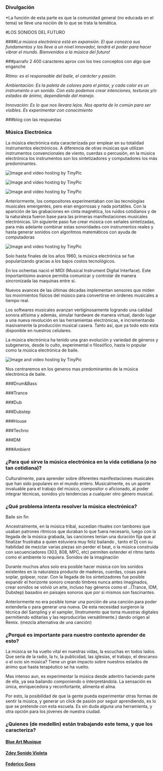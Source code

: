 ### Divulgación

*La función de esta parte es que la comunidad general (no educada en el tema)
se lleve una noción de lo que se trata la temática.



#LOS SONIDOS DEL FUTURO

####*La música electrónica está en expansión. El que conozca sus fundamentos y los lleve a un nivel innovador, tendrá el poder para hacer vibrar el mundo. Bienvenidos a la música del futuro!*







###parrafo 2 
400 caracteres aprox con los tres conceptos con algo que enganche

*Ritmo: es el responsable del baile, el carácter y pasión.*

*Ambientación: Es la paleta de colores para el pintor, y cada color es un instrumento o un sonido. Con esto podemos  crear intenciones,  texturas y/o estados de ánimo,  dependiendo del manejo.*

*Innovación: Es lo que nos llevara lejos. Nos aparta de lo común para ser visibles. Es experimentar con conocimiento*





###blog con las respuestas



















### Música Electrónica
 
La música electrónica esta caracterizada por emplear en su totalidad instrumentos electrónicos. A diferencia de otras músicas que utilizan instrumentos convencionales de viento, cuerdas o percusión,
en la música electrónica los instrumentos son los sintetizadores y computadores los más predominantes.

<img src="http://i58.tinypic.com/14njr0p.jpg" border="0" alt="Image and video hosting by TinyPic"></a>

<img src="http://i57.tinypic.com/657vcx.jpg" border="0" alt="Image and video hosting by TinyPic"></a>

<img src="http://i57.tinypic.com/2ihqrgh.jpg" border="0" alt="Image and video hosting by TinyPic"></a>

Anteriormente, los compositores experimentaban con las tecnologías musicales  emergentes, pero eran engorrosas y nada portátiles.
Con la aparición de las  grabaciones en cinta magnética, los ruidos cotidianos y de la naturaleza  fueron base para las primeras manifestaciones musicales electrónicas.
Un siguiente paso fue crear música con señales sintetizadas, para más adelante combinar estas sonoridades con instrumentos reales y hasta generar sonidos con algoritmos matemáticos  con ayuda de computadoras


<img src="http://i57.tinypic.com/zxunsw.jpg" border="0" alt="Image and video hosting by TinyPic"></a>

Solo hasta finales de los años 1960, la música electrónica se fue popularizando gracias a los bajos costos tecnológicos.


En los ochentas nació el MIDI (Musical Instrument Digital Interface). Este importantísimo avance permitía comunicar y controlar de manera sincronizada las maquinas entre sí.

Nuevos avances de las últimas décadas implementan sensores que miden los movimientos físicos del músico para convertirse en órdenes musicales a tiempo real.

Los softwares musicales avanzan vertiginosamente logrando una calidad sonora altísima y además, simular hardware de manera virtual, dando lugar a una nueva revolución en las herramientas electrónicas, e incrementando masivamente la producción musical casera. Tanto así, que ya todo esto esta disponible en nuestros celulares.



La música electrónica ha tenido una gran evolución y variedad de géneros y subgeneros, desde lo culto, experimental o filosófico, hasta lo popular como la música electrónica de baile.

<img src="http://i57.tinypic.com/2qwzmkp.jpg" border="0" alt="Image and video hosting by TinyPic"></a>


Nos centraremos en los generos mas predominantes de la música electrónica de baile.

###Drum&Bass

###Trance

###Dub

###Dubstep

###House

###Techno

###DM

###Ambient




### ¿Para qué sirve la música electrónica en la vida cotidiana (o no tan cotidiana)?

Culturalmente, para aprender sobre diferentes manifestaciones musicales que han sido populares en el mundo entero.
Musicalmente, es un aporte invaluable para el trabajo del músico, compositor o aficionado, al poder integrar técnicas, sonidos y/o tendencias a cualquier otro género musical.

### ¿Qué problema intenta resolver la música electrónica?


Baile sin fin

Ancestralmente, en la música tribal, sucedían rituales con tambores que usaban patrones rítmicos que duraban lo que fuera necesario, luego con la llegada de la música grabada, las canciones tenían una duración fija que al finalizar frustraba a quien estuviera muy feliz bailando , tanto el Dj con su habilidad de mezclar varias piezas sin perder el beat, o la música construida con secuenciadores (303, 808, MPC, etc) permiten extender el ritmo tanto como el ambiente lo requiera.
Sonidos de la imaginación

Durante muchos años solo era posible hacer música con los sonidos existentes en la naturaleza producto de maderas, cuerdas, cosas para soplar, golpear, rozar.
Con la llegada de los sintetizadores fue posible expandir el horizonte sonoro creando timbres nunca antes imaginados, crear sonidos se volvió un arte, incluso hay géneros como el ..(Trance, IDM, Dubstep) basados en paisajes sonoros que por si mismos son fascinantes.


Anteriormente no era posible tomar una porción de una canción para poder extenderla o para generar una nueva.
De esta necesidad surgieron la técnica del Sampling y el sampler, (Instrumento que toma muestras digitales permitiendo editarlas y las reproducirlas versátilmente.) dando origen al Remix. (mezcla alternativa de una canción)



### ¿Porqué es importante para nuestro contexto aprender de esto?

La música se ha vuelto vital en nuestras vidas, la escuchas en todos lados. 
Que seria de la radio, la tv, la publicidad, las iglesias, el trabajo, el descanso o el ocio sin música?
Tiene un gran impacto sobre nuestros estados de ánimo que hasta terapéutico se ha vuelto.

Mas intenso aun, es experimentar la música desde adentro haciendo parte de ella, ya sea bailando componiendo o interpretándola. 
La sensación es única, enriquecedora y reconfortante, alimenta el alma.

Por esto, la posibilidad de que la gente pueda experimentar otras formas de sentir la música, y generar un click de pasión por seguir aprendiendo, es lo que se pretende con esta escuela. 
Es sin duda alguna una herramienta, y otra opción para los jóvenes de nuestra ciudad.




### ¿Quienes (de medellin) están trabajando este tema, y que los caracteriza?


#### [Blue Art Musique](https://www.facebook.com/blueartmusique?fref=ts)

#### [Zdey Sonido Violeta](https://www.facebook.com/ZDEYSONIDOVIOLETA?fref=ts)

#### [Federico Goes](https://www.facebook.com/federico.goes.3?fref=ts)

